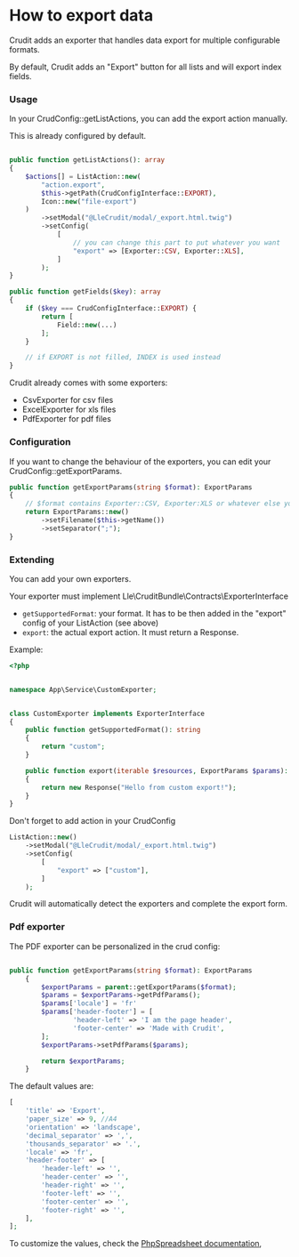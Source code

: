 # How to export data

Crudit adds an exporter that handles data export for multiple configurable formats.

By default, Crudit adds an "Export" button for all lists and will export index fields.

### Usage

In your CrudConfig::getListActions, you can add the export action manually.

This is already configured by default.

```php

public function getListActions(): array
{
    $actions[] = ListAction::new(
        "action.export",
        $this->getPath(CrudConfigInterface::EXPORT),
        Icon::new("file-export")
    )
        ->setModal("@LleCrudit/modal/_export.html.twig")
        ->setConfig(
            [
                // you can change this part to put whatever you want
                "export" => [Exporter::CSV, Exporter::XLS],
            ]
        );
}

public function getFields($key): array
{
    if ($key === CrudConfigInterface::EXPORT) {
        return [
            Field::new(...)
        ];
    }

    // if EXPORT is not filled, INDEX is used instead
}
```

Crudit already comes with some exporters:

- CsvExporter for csv files
- ExcelExporter for xls files
- PdfExporter for pdf files

### Configuration

If you want to change the behaviour of the exporters, you can edit your CrudConfig::getExportParams.

```php
public function getExportParams(string $format): ExportParams
{
    // $format contains Exporter::CSV, Exporter:XLS or whatever else you added
    return ExportParams::new()
        ->setFilename($this->getName())
        ->setSeparator(";");
}
```

### Extending

You can add your own exporters.

Your exporter must implement Lle\CruditBundle\Contracts\ExporterInterface

* `getSupportedFormat`: your format. It has to be then added in the "export" config of your ListAction (see above)
* `export`: the actual export action. It must return a Response.

Example:

```php
<?php


namespace App\Service\CustomExporter;


class CustomExporter implements ExporterInterface
{
    public function getSupportedFormat(): string
    {
        return "custom";
    }

    public function export(iterable $resources, ExportParams $params): Response
    {
        return new Response("Hello from custom export!");
    }
}
```

Don't forget to add action in your CrudConfig

```php
ListAction::new()
    ->setModal("@LleCrudit/modal/_export.html.twig")
    ->setConfig(
        [
            "export" => ["custom"],
        ]
    );
```

Crudit will automatically detect the exporters and complete the export form.

### Pdf exporter

The PDF exporter can be personalized in the crud config: 

```php

public function getExportParams(string $format): ExportParams
    {
        $exportParams = parent::getExportParams($format);
        $params = $exportParams->getPdfParams();
        $params['locale'] = 'fr'
        $params['header-footer'] = [
                'header-left' => 'I am the page header',
                'footer-center' => 'Made with Crudit',
        ];
        $exportParams->setPdfParams($params);

        return $exportParams;
    }
```

The default values are:

```php
[
    'title' => 'Export',
    'paper_size' => 9, //A4
    'orientation' => 'landscape',
    'decimal_separator' => ',',
    'thousands_separator' => '.',
    'locale' => 'fr',
    'header-footer' => [
        'header-left' => '',
        'header-center' => '',
        'header-right' => '',
        'footer-left' => '',
        'footer-center' => '',
        'footer-right' => '',
    ],
];
```

To customize the values, check the [PhpSpreadsheet documentation](https://phpspreadsheet.readthedocs.io/en/latest/),
